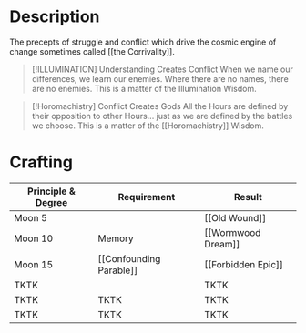 # Description

The precepts of struggle and conflict which drive the cosmic engine of change sometimes called [[the Corrivality]].

> [!ILLUMINATION] Understanding Creates Conflict
> When we name our differences, we learn our enemies. Where there are no names, there are no enemies. This is a matter of the Illumination Wisdom.

> [!Horomachistry] Conflict Creates Gods
> All the Hours are defined by their opposition to other Hours... just as we are defined by the battles we choose. This is a matter of the [[Horomachistry]] Wisdom.


# Crafting

| Principle & Degree | Requirement             | Result             |
| ------------------ | ----------------------- | ------------------ |
| Moon 5             |                         | [[Old Wound]]      |
| Moon 10            | Memory                  | [[Wormwood Dream]] |
| Moon 15            | [[Confounding Parable]] | [[Forbidden Epic]] |
| TKTK               |                         | TKTK               |
| TKTK               | TKTK                    | TKTK               |
| TKTK               | TKTK                    | TKTK               |